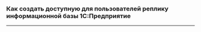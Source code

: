 ### Как создать доступную для пользователей реплику информационной базы 1С:Предприятие
-----------------------------------------------------------------

